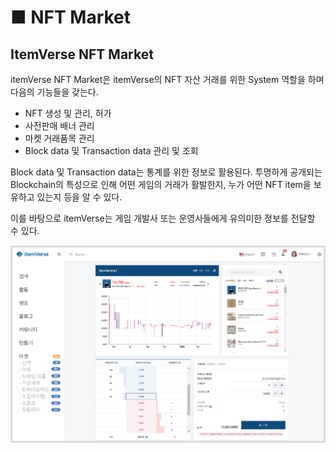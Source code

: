 # ■ NFT Market

## ItemVerse NFT Market

itemVerse NFT Market은 itemVerse의 NFT 자산 거래를 위한 System 역할을 하며 다음의 기능들을 갖는다.

* NFT 생성 및 관리, 허가&#x20;
* 사전판매 배너 관리&#x20;
* 마켓 거래품목 관리&#x20;
* Block data 및 Transaction data 관리 및 조회



Block data 및 Transaction data는 통계를 위한 정보로 활용된다. 투명하게 공개되는 Blockchain의 특성으로 인해 어떤 게임의 거래가 활발한지, 누가 어떤 NFT item을 보유하고 있는지 등을 알 수 있다.



이를 바탕으로 itemVerse는 게임 개발사 또는 운영사들에게 유의미한 정보를 전달할 수 있다.



![\<ItemVerse NFT Market 예>](.gitbook/assets/NFT마켓.png)

